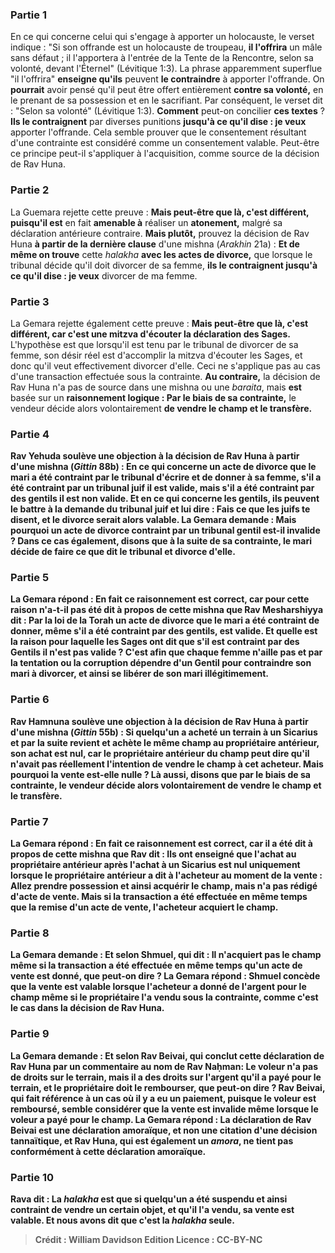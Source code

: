 
### Partie 1
En ce qui concerne celui qui s'engage à apporter un holocauste, le verset indique : "Si son offrande est un holocauste de troupeau, <b>il l'offrira</b> un mâle sans défaut ; il l'apportera à l'entrée de la Tente de la Rencontre, selon sa volonté, devant l'Éternel" (Lévitique 1:3). La phrase apparemment superflue "il l'offrira" <b>enseigne qu'ils</b> peuvent <b>le contraindre</b> à apporter l'offrande. On <b>pourrait</b> avoir pensé qu'il peut être offert entièrement <b>contre sa volonté,</b> en le prenant de sa possession et en le sacrifiant. Par conséquent, le verset dit : "Selon sa volonté"</b> (Lévitique 1:3). <b>Comment</b> peut-on concilier <b>ces textes</b> ? <b>Ils le contraignent</b> par diverses punitions <b>jusqu'à ce qu'il dise : je veux</b> apporter l'offrande. Cela semble prouver que le consentement résultant d'une contrainte est considéré comme un consentement valable. Peut-être ce principe peut-il s'appliquer à l'acquisition, comme source de la décision de Rav Huna.

### Partie 2
La Guemara rejette cette preuve : <b>Mais peut-être que là, c'est différent, puisqu'il est</b> en fait <b>amenable à</b> réaliser un <b>atonement,</b> malgré sa déclaration antérieure contraire. <b>Mais plutôt,</b> prouvez la décision de Rav Huna <b>à partir de la dernière clause</b> d'une mishna (<i>Arakhin</i> 21a) : <b>Et de même on trouve</b> cette <i>halakha</i> <b>avec les actes de divorce,</b> que lorsque le tribunal décide qu'il doit divorcer de sa femme, <b>ils le contraignent jusqu'à ce qu'il dise : je veux</b> divorcer de ma femme.

### Partie 3
La Gemara rejette également cette preuve : <b>Mais peut-être que là, c'est différent, car c'est une mitzva d'écouter la déclaration des Sages.</b> L'hypothèse est que lorsqu'il est tenu par le tribunal de divorcer de sa femme, son désir réel est d'accomplir la mitzva d'écouter les Sages, et donc qu'il veut effectivement divorcer d'elle. Ceci ne s'applique pas au cas d'une transaction effectuée sous la contrainte. <b>Au contraire,</b> la décision de Rav Huna n'a pas de source dans une mishna ou une <i>baraita</i>, mais <b>est</b> basée sur un <b>raisonnement logique : Par le biais de sa contrainte,</b> le vendeur décide alors volontairement <b>de vendre le champ <b>et le transfère</b>.

### Partie 4
<b>Rav Yehuda soulève une objection</b> à la décision de Rav Huna à partir d'une mishna (<i>Gittin</i> 88b) : En ce qui concerne <b>un acte de divorce que</b> le mari <b>a été contraint</b> par le tribunal d'écrire et de donner à sa femme, s'il a été contraint <b>par un tribunal juif</b> il est <b>valide, mais</b> s'il a été contraint <b>par des gentils</b> il est <b>non valide. Et en ce qui concerne les gentils, ils peuvent le battre</b> à la demande du tribunal juif <b>et lui dire : Fais ce que les juifs te disent,</b> et le divorce serait alors valable. La Gemara demande : <b>Mais pourquoi</b> un acte de divorce contraint par un tribunal gentil est-il invalide ? <b>Dans ce cas également, disons</b> que <b>à la suite de sa contrainte,</b> le mari <b>décide</b> de faire ce que dit le tribunal <b>et divorce</b> d'elle.

### Partie 5
La Gemara répond : En fait ce raisonnement est correct, car pour cette raison <b>n'a-t-il pas été dit à propos de cette</b> mishna que <b>Rav Mesharshiyya dit : Par la loi de la Torah</b> un acte de divorce que le mari a été contraint de donner, <b>même</b> s'il a été contraint <b>par des gentils,</b> est <b>valide. Et quelle est la raison pour laquelle</b> les Sages ont <b>dit</b> que s'il est contraint <b>par des Gentils</b> il n'est <b>pas valide ? </b> C'est <b>afin que chaque</b> femme <b>n'aille pas et</b> par la tentation ou la corruption <b>dépendre d'un Gentil</b> pour contraindre son mari à divorcer, <b>et</b> ainsi <b>se libérer de son mari</b> illégitimement.

### Partie 6
<b>Rav Hamnuna soulève une objection</b> à la décision de Rav Huna à partir d'une mishna (<i>Gittin</i> 55b) : Si quelqu'un <b>a acheté</b> un terrain <b>à un Sicarius et</b> par la suite <b>revient et achète</b> le même champ <b>au <b>propriétaire antérieur, son achat est nul,</b> car le propriétaire antérieur du champ peut dire qu'il n'avait pas réellement l'intention de vendre le champ à cet acheteur. <b>Mais pourquoi</b> la vente est-elle nulle ? <b>Là aussi, disons</b> que <b>par le biais de sa contrainte,</b> le vendeur décide alors volontairement <b>de vendre le champ <b>et le transfère</b>.

### Partie 7
La Gemara répond : En fait ce raisonnement est correct, car <b>il a été dit à propos de cette</b> mishna que <b>Rav dit : Ils ont enseigné</b> que l'achat au propriétaire antérieur après l'achat à un Sicarius est nul <b>uniquement</b> lorsque le propriétaire antérieur <b>a dit à</b> l'acheteur au moment de la vente : <b>Allez prendre possession et</b> ainsi <b>acquérir</b> le champ, mais n'a pas rédigé d'acte de vente. <b>Mais</b> si la transaction a été effectuée en même temps que la remise d'un acte de vente</b>, l'acheteur <b>acquiert</b> le champ.

### Partie 8
La Gemara demande : <b>Et selon Shmuel, qui dit : Il n'acquiert pas</b> le champ <b>même</b> si la transaction a été effectuée en même temps qu'un acte</b> de vente est donné, <b>que peut-on dire ?</b> La Gemara répond : <b>Shmuel concède</b> que la vente est valable <b>lorsque</b> l'acheteur <b>a donné de l'argent</b> pour le champ même si le propriétaire l'a vendu sous la contrainte, comme c'est le cas dans la décision de Rav Huna.

### Partie 9
La Gemara demande : <b>Et selon Rav Beivai, qui conclut cette</b> déclaration de Rav Huna par un commentaire <b>au nom de Rav Naḥman:</b> Le voleur <b>n'a pas</b> de droits sur le <b>terrain,</b> mais <b>il a</b> des droits sur l'<b>argent</b> qu'il a payé pour le terrain, et le propriétaire doit le rembourser, <b>que peut-on dire ? </b> Rav Beivai, qui fait référence à un cas où il y a eu un paiement, puisque le voleur est remboursé, semble considérer que la vente est invalide même lorsque le voleur a payé pour le champ. La Gemara répond : La déclaration de <b>Rav Beivai est une</b> <b>déclaration amoraïque,</b> et non une citation d'une décision tannaïtique, <b>et Rav Huna,</b> qui est également un <i>amora</i>, <b>ne tient pas</b> conformément à cette <b>déclaration amoraïque.</b>

### Partie 10
<b>Rava dit :</b> La <b><i>halakha</i></b> est que si quelqu'un a été <b>suspendu</b> et ainsi contraint de vendre un certain objet, <b>et qu'il l'a vendu</b>, <b>sa vente est valable. Et nous avons dit</b> que c'est la <i>halakha</i> <b>seule</b>.

>Crédit : William Davidson Edition
>Licence : CC-BY-NC